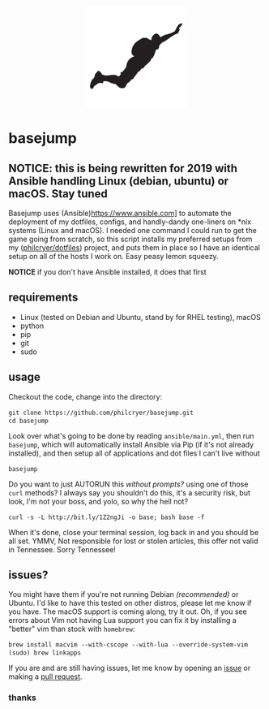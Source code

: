 <div align="center" border="0"><img src="src/basejump.png" alt="dotfiles"></div>

# basejump

## NOTICE: this is being rewritten for 2019 with Ansible handling Linux (debian, ubuntu) or macOS. Stay tuned

Basejump uses (Ansible)https://www.ansible.com] to automate the deployment of my dotfiles, configs, and handly-dandy one-liners on *nix systems (Linux and macOS). I needed one command I could run to get the game going from scratch, so this script installs my preferred setups from my ([philcryer/dotfiles](https://github.com/philcryer/dotfiles)) project, and puts them in place so I have an identical setup on all of the hosts I work on. Easy peasy lemon squeezy.

__NOTICE__ if you don't have Ansible installed, it does that first

## requirements

* Linux (tested on Debian and Ubuntu, stand by for RHEL testing), macOS
* python
* pip
* git
* sudo

## usage

Checkout the code, change into the directory:

```
git clone https://github.com/philcryer/basejump.git
cd basejump
```

Look over what's going to be done by reading `ansible/main.yml`, then run `basejump`, which will automatically install Ansible via Pip (if it's not already installed), and then setup all of applications and dot files I can't live without

```
basejump
```

Do you want to just AUTORUN this *without prompts?* using one of those `curl` methods? I always say you shouldn't do this, it's a security risk, but look, I'm not your boss, and yolo, so why the hell not?

```
curl -s -L http://bit.ly/1Z2ngJi -o base; bash base -f
```

When it's done, close your terminal session, log back in and you should be all set. YMMV, Not responsible for lost or stolen articles, this offer not valid in Tennessee. Sorry Tennessee! 

## issues?

You might have them if you're not running Debian _(recommended)_ or Ubuntu. I'd like to have this tested on other distros, please let me know if you have. The macOS support is coming along, try it out. Oh, if you see errors about Vim not having Lua support you can fix it by installing a "better" vim than stock with `homebrew`:

```
brew install macvim --with-cscope --with-lua --override-system-vim
(sudo) brew linkapps
```

If you are and are still having issues, let me know by opening an [issue](https://github.com/philcryer/basejump/issues) or making a [pull request](https://github.com/philcryer/basejump/pulls).

### thanks
